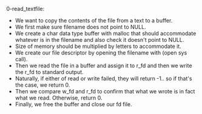 0-read_textfile:

- We want to copy the contents of the file from a text to a buffer.
- We first make sure filename does not point to NULL.
- We create a char data type buffer with malloc that should accommodate whatever is in the filename and also check it doesn't point to NULL.
- Size of memory should be multiplied by letters to accommodate it.
- We create our file descriptor by opening the filename with (open sys call).
- Then we read the file in a buffer and assign it to r_fd and then we write the r_fd to standard output.
- Naturally, if either of read or write failed, they will return -1.. so if that's the case, we return 0.
- Then we compare w_fd and r_fd to confirm that what we wrote is in fact what we read. Otherwise, return 0.
- Finally, we free the buffer and close our fd file.

